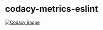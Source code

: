 # codacy-metrics-eslint


[![Codacy Badge](https://api.codacy.com/project/badge/Coverage/e09ea1ceddb5453abb709b0e147779f1)](https://www.codacy.com/app/Codacy/codacy-metrics-eslint?utm_source=github.com&utm_medium=referral&utm_content=codacy/codacy-metrics-eslint&utm_campaign=Badge_Coverage)
